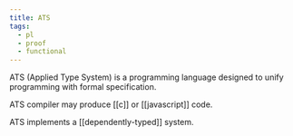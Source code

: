 ```yaml
---
title: ATS
tags:
  - pl
  - proof
  - functional
---
```


ATS (Applied Type System) is a programming language designed to unify programming with formal specification.

ATS compiler may produce [[c]] or [[javascript]] code.

ATS implements a [[dependently-typed]] system.

